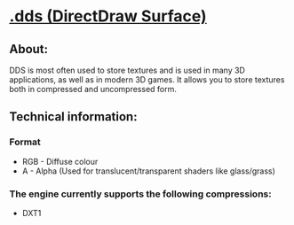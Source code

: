 # [.dds (DirectDraw Surface)](https://en.wikipedia.org/wiki/DirectDraw_Surface)

## About:

DDS is most often used to store textures and is used in many 3D applications, as well as in modern 3D games. It allows you to store textures both in compressed and uncompressed form.

## Technical information:

### Format

- RGB - Diffuse colour
- A - Alpha (Used for translucent/transparent shaders like glass/grass)

### The engine currently supports the following compressions:

- DXT1